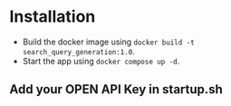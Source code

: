 # Installation

* Build the docker image using `docker build -t search_query_generation:1.0`.
* Start the app using `docker compose up -d`.
## Add your OPEN API Key in startup.sh 

